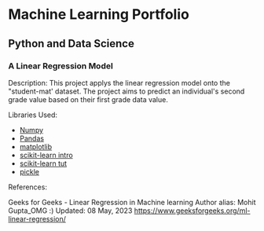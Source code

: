# Machine Learning Portfolio

## Python and Data Science

### A Linear Regression Model

Description:
This project applys the linear regression model onto the "student-mat' dataset. 
The project aims to predict an individual's second grade value based on their first grade data value.

Libraries Used:

- [Numpy](https://www.youtube.com/watch?v=lLRBYKwP8GQ&t=1073s)
- [Pandas](https://www.youtube.com/watch?v=zN2Hua6oII0&t=8s)
- [matplotlib](https://www.youtube.com/watch?v=nzKy9GY12yo)
- [scikit-learn intro](https://www.youtube.com/watch?v=rvVkVsG49uU)
- [scikit-learn tut](https://www.youtube.com/watch?v=M9Itm95JzL0)
- [pickle](https://www.youtube.com/watch?v=6Q56r_fVqgw)

References:

Geeks for Geeks - Linear Regression in Machine learning
Author alias: Mohit Gupta_OMG :)
Updated: 08 May, 2023
https://www.geeksforgeeks.org/ml-linear-regression/


